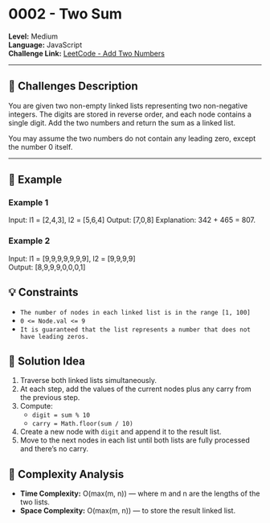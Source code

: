 # 0002 - Two Sum

**Level:** Medium  
**Language:** JavaScript  
**Challenge Link:** [LeetCode - Add Two Numbers](https://leetcode.com/problems/add-two-numbers/)

---

## 📝 Challenges Description

You are given two non-empty linked lists representing two non-negative integers.
The digits are stored in reverse order, and each node contains a single digit.
Add the two numbers and return the sum as a linked list.

You may assume the two numbers do not contain any leading zero, except the number 0 itself.

---

## 📌 Example

### Example 1

Input: l1 = [2,4,3], l2 = [5,6,4]
Output: [7,0,8]
Explanation: 342 + 465 = 807.

### Example 2

Input: l1 = [9,9,9,9,9,9,9], l2 = [9,9,9,9]  
Output: [8,9,9,9,0,0,0,1]

## 💡 Constraints

- `The number of nodes in each linked list is in the range [1, 100]`
- `0 <= Node.val <= 9`
- `It is guaranteed that the list represents a number that does not have leading zeros.`

## 🚀 Solution Idea

1. Traverse both linked lists simultaneously.
2. At each step, add the values of the current nodes plus any carry from the previous step.
3. Compute:
   - `digit = sum % 10`
   - `carry = Math.floor(sum / 10)`
4. Create a new node with `digit` and append it to the result list.
5. Move to the next nodes in each list until both lists are fully processed and there’s no carry.

## 🧩 Complexity Analysis

- **Time Complexity:** O(max(m, n)) — where m and n are the lengths of the two lists.
- **Space Complexity:** O(max(m, n)) — to store the result linked list.
